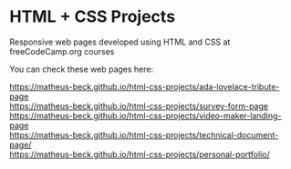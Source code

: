 # HTML + CSS Projects

Responsive web pages developed using HTML and CSS at freeCodeCamp.org courses

You can check these web pages here: 

https://matheus-beck.github.io/html-css-projects/ada-lovelace-tribute-page \
https://matheus-beck.github.io/html-css-projects/survey-form-page \
https://matheus-beck.github.io/html-css-projects/video-maker-landing-page \
https://matheus-beck.github.io/html-css-projects/technical-document-page/ \
https://matheus-beck.github.io/html-css-projects/personal-portfolio/
